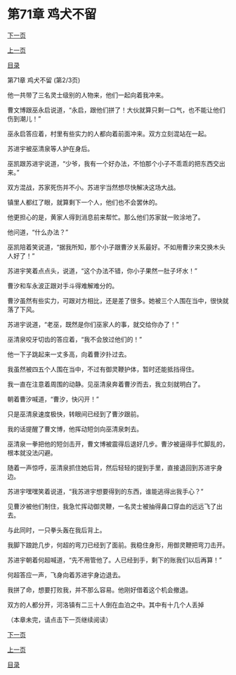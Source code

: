 <h1>第71章    鸡犬不留</h1>
            <div><p><a href="./212_%E7%AC%AC71%E7%AB%A0_%E9%B8%A1%E7%8A%AC%E4%B8%8D%E7%95%99.md">下一页</a></p><p><a href="./210_%E7%AC%AC71%E7%AB%A0_%E9%B8%A1%E7%8A%AC%E4%B8%8D%E7%95%99.md">上一页</a></p><p><a href="../">目录</a></p></div>
            <div><p>第71章    鸡犬不留 (第2/3页)</p><p>他一共带了三名灵士级别的人物来，他们一起向着我冲来。</p><p>曹文博跟巫永启说道，“永启，跟他们拼了！大伙就算只剩一口气，也不能让他们伤到潮儿！”</p><p>巫永启答应着，村里有些实力的人都向着前面冲来。双方立刻混站在一起。</p><p>苏进宇被巫清泉等人护在身后。</p><p>巫凯跟苏进宇说道，“少爷，我有一个好办法，不怕那个小子不乖乖的把东西交出来。”</p><p>双方混战，苏家死伤并不小。苏进宇当然想尽快解决这场大战。</p><p>镇里人都红了眼，就算剩下一个人，他们也不会罢休的。</p><p>他更担心的是，黄家人得到消息前来帮忙。那么他们苏家就一败涂地了。</p><p>他问道，“什么办法？”</p><p>巫凯陪着笑说道，“据我所知，那个小子跟曹汐关系最好。不如用曹汐来交换木头人好了！”</p><p>苏进宇笑着点点头，说道，“这个办法不错，你小子果然一肚子坏水！”</p><p>曹汐和车永波正跟对手斗得难解难分的。</p><p>曹汐虽然有些实力，可跟对方相比，还是差了很多。她被三个人围在当中，很快就落了下风。</p><p>苏进宇说道，“老巫，既然是你们巫家人的事，就交给你办了！”</p><p>巫清泉咬牙切齿的答应着，“我不会放过他们的！”</p><p>他一下子跳起来一丈多高，向着曹汐扑过去。</p><p>我虽然被四五个人围在当中，不过有御灵鞭护体，暂时还能抵挡得住。</p><p>我一直在注意着周围的动静。见巫清泉奔着曹汐而去，我立刻就明白了。</p><p>朝着曹汐喊道，“曹汐，快闪开！”</p><p>只是巫清泉速度极快，转眼间已经到了曹汐跟前。</p><p>我的话提醒了曹文博，他挥动短剑向巫清泉刺去。</p><p>巫清泉一拳把他的短剑击开，曹文博被震得后退好几步。曹汐被逼得手忙脚乱的，根本就没法闪避。</p><p>随着一声惊呼，巫清泉抓住她后背，然后轻轻的提到手里，直接退回到苏进宇身边。</p><p>苏进宇嘿嘿笑着说道，“我苏进宇想要得到的东西，谁能逃得出我手心？”</p><p>见曹汐被他们制住，我急忙挥动御灵鞭，一名灵士被抽得鼻口穿血的远远飞了出去。</p><p>与此同时，一只拳头轰在我后背上。</p><p>我脚下踉跄几步，何超的弯刀已经到了面前。我稳住身形，用御灵鞭把弯刀击开。</p><p>苏进宇朝着何超喊道，“先不用管他了。人已经到手，剩下的账我们以后再算！”</p><p>何超答应一声，飞身向着苏进宇身边退去。</p><p>我拼了命，想要打败我，并不那么容易。他刚好借着这个机会撤退。</p><p>双方的人都分开，河洛镇有二三十人倒在血泊之中。其中有十几个人丢掉</p><p>（本章未完，请点击下一页继续阅读）</p></div>
            <div><p><a href="./212_%E7%AC%AC71%E7%AB%A0_%E9%B8%A1%E7%8A%AC%E4%B8%8D%E7%95%99.md">下一页</a></p><p><a href="./210_%E7%AC%AC71%E7%AB%A0_%E9%B8%A1%E7%8A%AC%E4%B8%8D%E7%95%99.md">上一页</a></p><p><a href="../">目录</a></p></div>